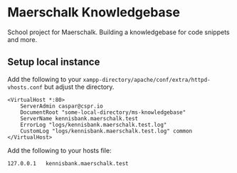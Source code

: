 # Maerschalk Knowledgebase
School project for Maerschalk. Building a knowledgebase for code snippets and more.


## Setup local instance
Add the following to your `xampp-directory/apache/conf/extra/httpd-vhosts.conf` but adjust the directory.
```
<VirtualHost *:80>
    ServerAdmin caspar@cspr.io
    DocumentRoot "some-local-directory/ms-knowledgebase"
    ServerName kennisbank.maerschalk.test
    ErrorLog "logs/kennisbank.maerschalk.test.log"
    CustomLog "logs/kennisbank.maerschalk.test.log" common
</VirtualHost>
```

Add the following to your hosts file:
```
127.0.0.1	kennisbank.maerschalk.test
```

